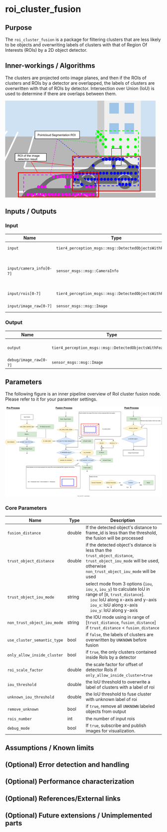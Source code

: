 # roi_cluster_fusion

## Purpose

The `roi_cluster_fusion` is a package for filtering clusters that are less likely to be objects and overwriting labels of clusters with that of Region Of Interests (ROIs) by a 2D object detector.

## Inner-workings / Algorithms

The clusters are projected onto image planes, and then if the ROIs of clusters and ROIs by a detector are overlapped, the labels of clusters are overwritten with that of ROIs by detector. Intersection over Union (IoU) is used to determine if there are overlaps between them.

![roi_cluster_fusion_image](./images/roi_cluster_fusion.png)

## Inputs / Outputs

### Input

| Name                     | Type                                                     | Description                                               |
| ------------------------ | -------------------------------------------------------- | --------------------------------------------------------- |
| `input`                  | `tier4_perception_msgs::msg::DetectedObjectsWithFeature` | clustered pointcloud                                      |
| `input/camera_info[0-7]` | `sensor_msgs::msg::CameraInfo`                           | camera information to project 3d points onto image planes |
| `input/rois[0-7]`        | `tier4_perception_msgs::msg::DetectedObjectsWithFeature` | ROIs from each image                                      |
| `input/image_raw[0-7]`   | `sensor_msgs::msg::Image`                                | images for visualization                                  |

### Output

| Name                   | Type                                                     | Description                |
| ---------------------- | -------------------------------------------------------- | -------------------------- |
| `output`               | `tier4_perception_msgs::msg::DetectedObjectsWithFeature` | labeled cluster pointcloud |
| `debug/image_raw[0-7]` | `sensor_msgs::msg::Image`                                | images for visualization   |

## Parameters

The following figure is an inner pipeline overview of RoI cluster fusion node.
Please refer to it for your parameter settings.

![roi_cluster_fusion_pipeline](./images/roi_cluster_fusion_pipeline.svg)

### Core Parameters

| Name                        | Type   | Description                                                                                                                                                                                                                        |
| --------------------------- | ------ | ---------------------------------------------------------------------------------------------------------------------------------------------------------------------------------------------------------------------------------- |
| `fusion_distance`           | double | If the detected object's distance to frame_id is less than the threshold, the fusion will be processed                                                                                                                             |
| `trust_object_distance`     | double | if the detected object's distance is less than the `trust_object_distance`, `trust_object_iou_mode` will be used, otherwise `non_trust_object_iou_mode` will be used                                                               |
| `trust_object_iou_mode`     | string | select mode from 3 options {`iou`, `iou_x`, `iou_y`} to calculate IoU in range of [`0`, `trust_distance`]. <br> &emsp;`iou`: IoU along x-axis and y-axis <br> &emsp;`iou_x`: IoU along x-axis <br> &emsp;`iou_y`: IoU along y-axis |
| `non_trust_object_iou_mode` | string | the IOU mode using in range of [`trust_distance`, `fusion_distance`] if `trust_distance` < `fusion_distance`                                                                                                                       |
| `use_cluster_semantic_type` | bool   | if `false`, the labels of clusters are overwritten by `UNKNOWN` before fusion                                                                                                                                                      |
| `only_allow_inside_cluster` | bool   | if `true`, the only clusters contained inside RoIs by a detector                                                                                                                                                                   |
| `roi_scale_factor`          | double | the scale factor for offset of detector RoIs if `only_allow_inside_cluster=true`                                                                                                                                                   |
| `iou_threshold`             | double | the IoU threshold to overwrite a label of clusters with a label of roi                                                                                                                                                             |
| `unknown_iou_threshold`     | double | the IoU threshold to fuse cluster with unknown label of roi                                                                                                                                                                        |
| `remove_unknown`            | bool   | if `true`, remove all `UNKNOWN` labeled objects from output                                                                                                                                                                        |
| `rois_number`               | int    | the number of input rois                                                                                                                                                                                                           |
| `debug_mode`                | bool   | If `true`, subscribe and publish images for visualization.                                                                                                                                                                         |

## Assumptions / Known limits

<!-- Write assumptions and limitations of your implementation.

Example:
  This algorithm assumes obstacles are not moving, so if they rapidly move after the vehicle started to avoid them, it might collide with them.
  Also, this algorithm doesn't care about blind spots. In general, since too close obstacles aren't visible due to the sensing performance limit, please take enough margin to obstacles.
-->

## (Optional) Error detection and handling

<!-- Write how to detect errors and how to recover from them.

Example:
  This package can handle up to 20 obstacles. If more obstacles found, this node will give up and raise diagnostic errors.
-->

## (Optional) Performance characterization

<!-- Write performance information like complexity. If it wouldn't be the bottleneck, not necessary.

Example:

  ### Complexity

  This algorithm is O(N).

  ### Processing time

  ...
-->

## (Optional) References/External links

<!-- Write links you referred to when you implemented.

Example:
  [1] {link_to_a_thesis}
  [2] {link_to_an_issue}
-->

## (Optional) Future extensions / Unimplemented parts

<!-- Write future extensions of this package.

Example:
  Currently, this package can't handle the chattering obstacles well. We plan to add some probabilistic filters in the perception layer to improve it.
  Also, there are some parameters that should be global(e.g. vehicle size, max steering, etc.). These will be refactored and defined as global parameters so that we can share the same parameters between different nodes.
-->
